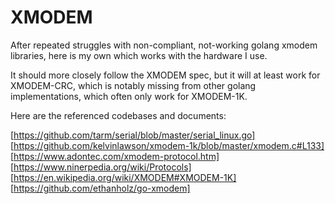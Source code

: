 # XMODEM

After repeated struggles with non-compliant, not-working golang xmodem libraries,
here is my own which works with the hardware I use.

It should more closely follow the XMODEM spec, but it will at least work for
XMODEM-CRC, which is notably missing from other golang implementations, which
often only work for XMODEM-1K.

Here are the referenced codebases and documents:

[https://github.com/tarm/serial/blob/master/serial_linux.go]
[https://github.com/kelvinlawson/xmodem-1k/blob/master/xmodem.c#L133]
[https://www.adontec.com/xmodem-protocol.htm]
[https://www.ninerpedia.org/wiki/Protocols]
[https://en.wikipedia.org/wiki/XMODEM#XMODEM-1K]
[https://github.com/ethanholz/go-xmodem]

